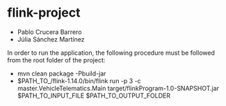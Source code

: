 # flink-project
* Pablo Crucera Barrero
* Júlia Sánchez Martínez

In order to run the application, the following procedure must be followed from the root folder of the project: 
* mvn clean package -Pbuild-jar
* $PATH_TO_/flink-1.14.0/bin/flink run -p 3 -c master.VehicleTelematics.Main target/flinkProgram-1.0-SNAPSHOT.jar $PATH_TO_INPUT_FILE $PATH_TO_OUTPUT_FOLDER



